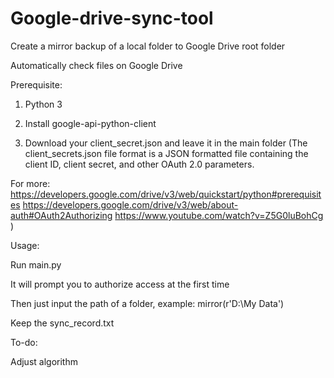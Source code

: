 # Google-drive-sync-tool
Create a mirror backup of a local folder to Google Drive root folder

Automatically check files on Google Drive

Prerequisite:

1. Python 3

2. Install google-api-python-client

3. Download your client_secret.json and leave it in the main folder (The client_secrets.json file format is a JSON formatted file containing the client ID, client secret, and other OAuth 2.0 parameters. 

For more: 
https://developers.google.com/drive/v3/web/quickstart/python#prerequisites 
https://developers.google.com/drive/v3/web/about-auth#OAuth2Authorizing https://www.youtube.com/watch?v=Z5G0luBohCg )

Usage:

Run main.py

It will prompt you to authorize access at the first time

Then just input the path of a folder, example: mirror(r'D:\My Data')

Keep the sync_record.txt

To-do:

Adjust algorithm




